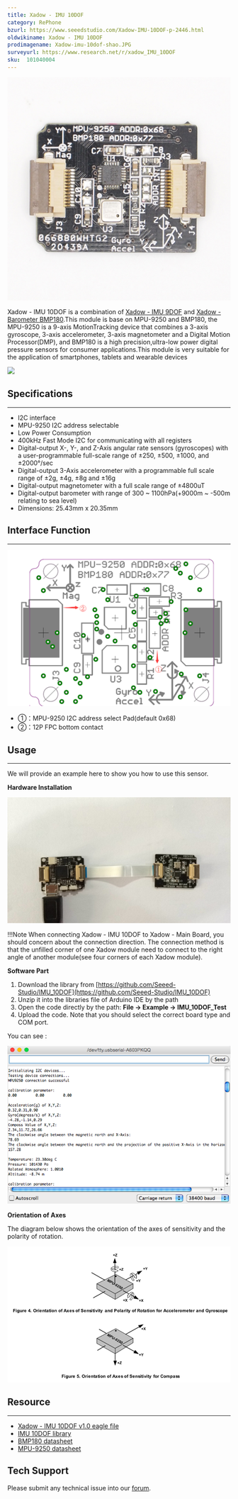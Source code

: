 ```yaml
---
title: Xadow - IMU 10DOF
category: RePhone
bzurl: https://www.seeedstudio.com/Xadow-IMU-10DOF-p-2446.html
oldwikiname: Xadow - IMU 10DOF
prodimagename: Xadow-imu-10dof-shao.JPG
surveyurl: https://www.research.net/r/xadow_IMU_10DOF
sku:  101040004
---
```


![](https://github.com/SeeedDocument/Xadow_IMU_10DOF/raw/master/img/Xadow-imu-10dof-shao.JPG)

Xadow - IMU 10DOF is a combination of [Xadow - IMU 9DOF](http://wiki.seeedstudio.com/wiki/Xadow_-_IMU_9DOF) and [Xadow - Barometer BMP180](http://wiki.seeedstudio.com/wiki/Xadow_-_Barometer_BMP180).This module is base on MPU-9250 and BMP180, the MPU-9250 is a 9-axis MotionTracking device that combines a 3-axis gyroscope, 3-axis accelerometer, 3-axis magnetometer and a Digital Motion Processor(DMP), and BMP180 is a high precision,ultra-low power digital pressure sensors for consumer applications.This module is very suitable for the application of smartphones, tablets and wearable devices

[![](https://github.com/SeeedDocument/Seeed-WiKi/raw/master/docs/images/300px-Get_One_Now_Banner-ragular.png)](https://www.seeedstudio.com/Xadow-IMU-10DOF-p-2446.html)

## Specifications
---
- I2C interface
- MPU-9250 I2C address selectable
- Low Power Consumption
- 400kHz Fast Mode I2C for communicating with all registers
- Digital-output X-, Y-, and Z-Axis angular rate sensors (gyroscopes) with a user-programmable full-scale range of ±250, ±500, ±1000, and ±2000°/sec
- Digital-output 3-Axis accelerometer with a programmable full scale range of ±2g, ±4g, ±8g and ±16g
- Digital-output magnetometer with a full scale range of ±4800uT
- Digital-output barometer with range of 300 ~ 1100hPa(+9000m ~ -500m relating to sea level)
- Dimensions: 25.43mm x 20.35mm

## Interface Function
---
![](https://github.com/SeeedDocument/Xadow_IMU_10DOF/raw/master/img/Xadow-IMU_10DOF_Interface.png)

- ①：MPU-9250 I2C address select Pad(default 0x68)
- ②：12P FPC bottom contact

## Usage
---
We will provide an example here to show you how to use this sensor.

**Hardware Installation**

![](https://github.com/SeeedDocument/Xadow_IMU_10DOF/raw/master/img/Xadow-IMU_10DOF_installation.png)

!!!Note
    When connecting Xadow - IMU 10DOF to Xadow - Main Board, you should concern about the connection direction. The connection method is that the unfilled corner of one Xadow module need to connect to the right angle of another module(see four corners of each Xadow module).

**Software Part**
1. Download the library from [https://github.com/Seeed-Studio/IMU_10DOF](https://github.com/Seeed-Studio/IMU_10DOF)
2. Unzip it into the libraries file of Arduino IDE by the path
2. Open the code directly by the path: **File -> Example -> IMU_10DOF_Test**
2. Upload the code. Note that you should select the correct board type and COM port.

You can see :

![](https://github.com/SeeedDocument/Xadow_IMU_10DOF/raw/master/img/Imu-10dof-test.png)

**Orientation of Axes**

The diagram below shows the orientation of the axes of sensitivity and the polarity of rotation.

![](https://github.com/SeeedDocument/Xadow_IMU_10DOF/raw/master/img/Imu-10dof-dir-axes.png)


## Resource
---
- [Xadow - IMU 10DOF v1.0 eagle file](https://github.com/SeeedDocument/Xadow_IMU_10DOF/raw/master/res/Xadow_-_IMU_10DOF_v1.0_sch_pcb.zip)
- [IMU 10DOF library](https://github.com/SeeedDocument/Xadow_IMU_10DOF/raw/master/res/IMU_10DOF_Library.zip)
- [BMP180 datasheet](https://github.com/SeeedDocument/Xadow_IMU_10DOF/raw/master/res/BMP180.pdf)
- [MPU-9250 datasheet](https://github.com/SeeedDocument/Xadow_IMU_10DOF/raw/master/res/MPU-9250A_Product_Specification.pdf)

## Tech Support
Please submit any technical issue into our [forum](http://forum.seeedstudio.com/). 